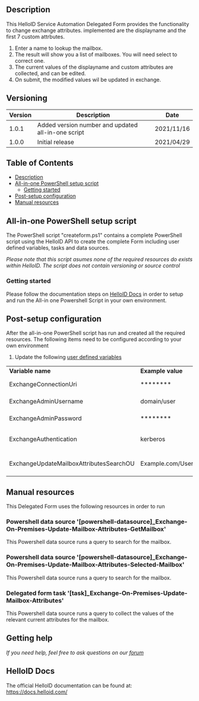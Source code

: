 <!-- Description -->
## Description
This HelloID Service Automation Delegated Form provides the functionality to change exchange attributes. implemented are the displayname and the first 7 custom attrbutes.
 
 1. Enter a name to lookup the mailbox.
 2. The result will show you a list of mailboxes. You will need select to correct one.
 3. The current values of the displayname and custom attributes are collected, and can be edited. 
 4. On submit, the modified values wil be updated in exchange.

## Versioning
| Version | Description | Date |
| - | - | - |
| 1.0.1   | Added version number and updated all-in-one script | 2021/11/16  |
| 1.0.0   | Initial release | 2021/04/29  |

<!-- TABLE OF CONTENTS -->
## Table of Contents
* [Description](#description)
* [All-in-one PowerShell setup script](#all-in-one-powershell-setup-script)
  * [Getting started](#getting-started)
* [Post-setup configuration](#post-setup-configuration)
* [Manual resources](#manual-resources)


## All-in-one PowerShell setup script
The PowerShell script "createform.ps1" contains a complete PowerShell script using the HelloID API to create the complete Form including user defined variables, tasks and data sources.

 _Please note that this script asumes none of the required resources do exists within HelloID. The script does not contain versioning or source control_


### Getting started
Please follow the documentation steps on [HelloID Docs](https://docs.helloid.com/hc/en-us/articles/360017556559-Service-automation-GitHub-resources) in order to setup and run the All-in one Powershell Script in your own environment.


## Post-setup configuration
After the all-in-one PowerShell script has run and created all the required resources. The following items need to be configured according to your own environment
 1. Update the following [user defined variables](https://docs.helloid.com/hc/en-us/articles/360014169933-How-to-Create-and-Manage-User-Defined-Variables)
<table>
  <tr><td><strong>Variable name</strong></td><td><strong>Example value</strong></td><td><strong>Description</strong></td></tr>
  <tr><td>ExchangeConnectionUri</td><td>********</td><td>Exchange server URI</td></tr>
  <tr><td>ExchangeAdminUsername</td><td>domain/user</td><td>Exchange server admin account</td></tr>
  <tr><td>ExchangeAdminPassword</td><td>********</td><td>Exchange server admin password</td></tr>
  <tr><td>ExchangeAuthentication</td><td>kerberos</td><td>Exchange server authentication method</td></tr> 
   <tr><td>ExchangeUpdateMailboxAttributesSearchOU</td><td>Example.com/Users</td><td>OrganizationalUnit to search for mailbox</td></tr>
</table>

## Manual resources
This Delegated Form uses the following resources in order to run


### Powershell data source '[powershell-datasource]_Exchange-On-Premises-Update-Mailbox-Attributes-GetMailbox'
This Powershell data source runs a query to search for the mailbox.

### Powershell data source '[powershell-datasource]_Exchange-On-Premises-Update-Mailbox-Attributes-Selected-Mailbox'
This Powershell data source runs a query to search for the mailbox.

### Delegated form task '[task]_Exchange-On-Premises-Update-Mailbox-Attributes'
This Powershell data source runs a query to collect the values of the relevant current attributes for the mailbox.

## Getting help
_If you need help, feel free to ask questions on our [forum](https://forum.helloid.com/forum/helloid-connectors/service-automation/253-helloid-sa-exchange-onpremises-update-mailbox-attributes)_

## HelloID Docs
The official HelloID documentation can be found at: https://docs.helloid.com/